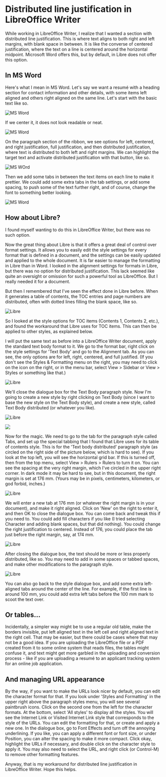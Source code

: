  
# Distributed line justification in LibreOffice Writer
 

While working in LibreOffice Writer, I realize that I wanted a section with distributed line justification. This is where text aligns to both right and left margins, with blank space in between. It is like the converse of centered justification, where the text on a line is centered around the horizontal midpoint. Microsoft Word offers this, but by default, in Libre does not offer this option. 

## In MS Word
Here's what I mean in MS Word. Let's say we want a resumé with a heading section for contact information and other details, with some items left aligned and others right aligned on the same line. Let's start with the basic text like so. 

![MS Word](Screenshot_MSWord.distrib1.png)


If we center it, it does not look readable or neat. 

![MS Word](Screenshot_MSWord.distrib2.png)


On the paragraph section of the ribbon, we see options for left, centered, and right justification, full justification, and then distributed justification, where text is distributed to both left and right margins. We can highlight the target text and activate distributed justification with that button, like so. 

![MS WOrd](Screenshot_MSWord.distrib3.png)

Then we add some tabs in between the text items on each line to make it prettier. We could add some extra tabs in the tab settings, or add some spacing, to push some of the text further right, and of course, change the font to something better looking. 

![MS Word](Screenshot_MSWord.distrib4.png)

## How about Libre?
I found myself wanting to do this in LibreOffice Writer, but there was no such option.  

Now the great thing about Libre is that it offers a great deal of control over format settings. It allows you to easily edit the style settings for every format that is defined in a document, and the settings can be easily updated and applied to the whole document. It is far easier to manage the formatting in Libre than in Word. I looked in the alignment settings for formats in Libre, but there was no option for distributed justification. This  lack seemed like quite an oversight or omission for such a powerful tool as LibreOffice. But I really needed it for a document. 

But then I remembered that I've seen the effect done in Libre before. When it generates a table of contents, the TOC entries and page numbers are distributed, often with dotted lines filling the blank space, like so. 

![Libre](Libre.distrib0.png)


So I looked at the style options for TOC items (Contents 1, Contents 2, etc.), and found the workaround that Libre uses for TOC items. This can then be applied to other styles, as explained below. 

I will put the same text as before into a LibreOffice Writer document, apply the standard text body format to it. We go to the format bar, right click on the style settings for 'Text Body' and go to the Alignment tab. As you can see, the only options are for left, right, centered, and full justified. (If you don't see the Styles & Formatting menu on the right, you may need to click on the icon on the right, or in the menu bar, select View > Sidebar or View > Styles or something like that.)

![Libre](Libre.distrib1.png)

We'll close the dialogue box for the Text Body paragraph style. Now I'm going to create a new style by right clicking on Text Body (since I want to base the new style on the Text Body style), and create a new style, called Text Body distributed (or whatever you like). 

![Libre](LIbre.distrib2.png)


![](LIbre.distrib3.png)


Now for the magic. We need to go to the tab for the paragraph style called Tabs, and set up the special tabbing that I found that Libre uses for its table of contents style. This is for the 'Text body distributed' paragraph style (as circled on the right side of the picture below, which is hard to see). If you look at the top left, you will see the horizontal grid bar. If this is turned off, then from the top menu, select View > Rulers > Rulers to turn it on. You can see the spacing at the very right margin, which I've circled in the upper right corner. In dark mode it may be hard to see, but in this document, the right margin is set at 176 mm. (Yours may be in pixels, centimeters, kilometers, or god forbid, inches.) 

![Libre](Libre.distrib4.png)

We will enter a new tab at 176 mm (or whatever the right margin is in your document), and make it right aligned. Click on 'New' on the right to enter it, and then OK to close the dialogue box. You can come back and tweak this if you need to. You could add fill characters if you like (I tried selecting Character and adding blank spaces, but that did nothing). You could change the right justification to centered. Instead of 176, you could place the tab just before the right margin, say, at 174 mm. 

![Libre](Libre.distrib5.png)

After closing the dialogue box, the text should be more or less properly distributed, like so. You may need to add in some spaces or tabbed spaces, and make other modifications to the paragraph style.  

![Libre](Libre.distrib6.png)

You can also go back to the style dialogue box, and add some extra left-aligned tabs around the center of the line. For example, if the first line is around 100 mm, you could add extra left tabs before the 100 mm mark to scoot the text over.  

## Or tables...
Incidentally, a simpler way might be to use a regular old table, make the borders invisible, put left aligned text in the left cell and right aligned text in the right cell. That may be easier, but there could be cases where that may not be a good idea. If you are uploading the LibreOffice file or a PDF created from it to some online system that reads files, the tables might confuse it, and text might get more garbled in the uploading and conversion process - like if you are uploading a resumé to an applicant tracking system for an online job application. 

## And managing URL appearance
By the way, if you want to make the URLs look nicer by default, you can edit the character format for that. If you look under 'Styles and Formatting' in the upper right above the paragraph styles menu, you will see several paintbrush icons. Click on the second one from the left for the character formats. At the bottom, select 'All styles' to display all the styles. You will see the Internet Link or Visited Internet Link style that corresponds to the style of the URLs. You can edit the formatting for that, or create and apply a new one. In the dialogue box, go to Font Effects and turn off the annoying underlining. If you like, you can apply a different font or font size, or under Position, you can alter the spacing to make it more compact. Click okay, highlight the URLs if necessary, and double click on the character style to apply it. You may also need to select the URL, and right click (or Control-M) to remove other formatting features. 

Anyway, that is my workaround for distributed line justification in LibreOffice Writer. Hope this helps. 




